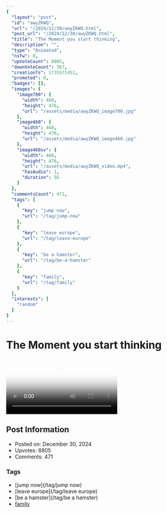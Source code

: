 ```yaml
---
{
  "layout": "post",
  "id": "awyZKWQ",
  "url": "/2024/12/30/awyZKWQ.html",
  "post_url": "/2024/12/30/awyZKWQ.html",
  "title": "The Moment you start thinking",
  "description": "",
  "type": "Animated",
  "nsfw": 0,
  "upVoteCount": 8805,
  "downVoteCount": 367,
  "creationTs": 1735571452,
  "promoted": 0,
  "badges": [],
  "images": {
    "image700": {
      "width": 460,
      "height": 476,
      "url": "/assets/media/awyZKWQ_image700.jpg"
    },
    "image460": {
      "width": 460,
      "height": 476,
      "url": "/assets/media/awyZKWQ_image460.jpg"
    },
    "image460sv": {
      "width": 460,
      "height": 476,
      "url": "/assets/media/awyZKWQ_video.mp4",
      "hasAudio": 1,
      "duration": 56
    }
  },
  "commentsCount": 471,
  "tags": [
    {
      "key": "jump now",
      "url": "/tag/jump-now"
    },
    {
      "key": "leave europe",
      "url": "/tag/leave-europe"
    },
    {
      "key": "be a hamster",
      "url": "/tag/be-a-hamster"
    },
    {
      "key": "family",
      "url": "/tag/family"
    }
  ],
  "interests": [
    "random"
  ]
}
---
```


# The Moment you start thinking

<video controls playsinline loop poster="/assets/media/awyZKWQ_image460.jpg">
  <source src="/assets/media/awyZKWQ_video.mp4" type="video/mp4">
  Your browser does not support the video tag.
</video>

## Post Information

- Posted on: December 30, 2024
- Upvotes: 8805
- Comments: 471

### Tags

- [jump now](/tag/jump now)
- [leave europe](/tag/leave europe)
- [be a hamster](/tag/be a hamster)
- [family](/tag/family)
